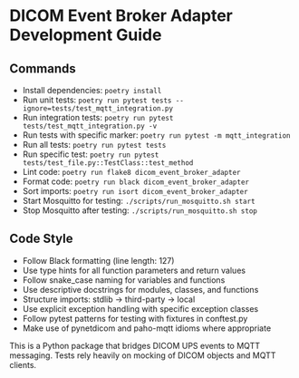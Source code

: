 # DICOM Event Broker Adapter Development Guide

## Commands
- Install dependencies: `poetry install`
- Run unit tests: `poetry run pytest tests --ignore=tests/test_mqtt_integration.py`
- Run integration tests: `poetry run pytest tests/test_mqtt_integration.py -v`
- Run tests with specific marker: `poetry run pytest -m mqtt_integration`
- Run all tests: `poetry run pytest tests`
- Run specific test: `poetry run pytest tests/test_file.py::TestClass::test_method`
- Lint code: `poetry run flake8 dicom_event_broker_adapter`
- Format code: `poetry run black dicom_event_broker_adapter`
- Sort imports: `poetry run isort dicom_event_broker_adapter`
- Start Mosquitto for testing: `./scripts/run_mosquitto.sh start`
- Stop Mosquitto after testing: `./scripts/run_mosquitto.sh stop`

## Code Style
- Follow Black formatting (line length: 127)
- Use type hints for all function parameters and return values
- Follow snake_case naming for variables and functions
- Use descriptive docstrings for modules, classes, and functions
- Structure imports: stdlib → third-party → local
- Use explicit exception handling with specific exception classes
- Follow pytest patterns for testing with fixtures in conftest.py
- Make use of pynetdicom and paho-mqtt idioms where appropriate

This is a Python package that bridges DICOM UPS events to MQTT messaging. Tests rely heavily on mocking of DICOM objects and MQTT clients.
